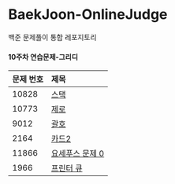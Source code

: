# BaekJoon-OnlineJudge
백준 문제풀이 통합 레포지토리



#### 10주차 연습문제-그리디

| 문제 번호 | 제목                                                     |
| :-------- | :------------------------------------------------------- |
| 10828     | [스택](https://www.acmicpc.net/problem/10828)            |
| 10773     | [제로](https://www.acmicpc.net/problem/10773)            |
| 9012      | [괄호](https://www.acmicpc.net/problem/9012)             |
| 2164      | [카드2](https://www.acmicpc.net/problem/2164)            |
| 11866     | [요세푸스 문제 0](https://www.acmicpc.net/problem/11866) |
| 1966      | [프린터 큐](https://www.acmicpc.net/problem/1966)        |
